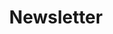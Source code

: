 ---
title: "Newsletter"
description: "Once a week you'll get an email that will help you grow your business. It includes one tip from me and three resources from others."
icon: "mail"
eleventyExcludeFromCollections: false
excludeFromSitemap: true
directURL: "https://georgemc.net/newsletter/"
---